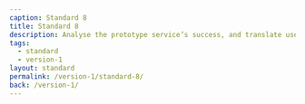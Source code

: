 ```yaml
---
caption: Standard 8
title: Standard 8
description: Analyse the prototype service’s success, and translate user feedback into features and tasks for the next phase of development.
tags:
  - standard
  - version-1
layout: standard
permalink: /version-1/standard-8/
back: /version-1/
---
```

